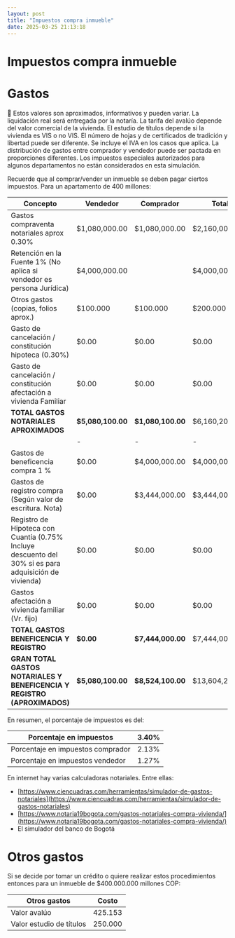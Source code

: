 ```yaml
---
layout: post
title: "Impuestos compra inmueble"
date: 2025-03-25 21:13:18
---
```


# Impuestos compra inmueble

# Gastos

<aside>
🚨 Estos valores son aproximados, informativos y pueden variar. La liquidación real será entregada por la notaría. La tarifa del avalúo depende del valor comercial de la vivienda. El estudio de títulos depende si la vivienda es VIS o no VIS. El número de hojas y de certificados de tradición y libertad puede ser diferente. Se incluye el IVA en los casos que aplica. La distribución de gastos entre comprador y vendedor puede ser pactada en proporciones diferentes. Los impuestos especiales autorizados para algunos departamentos no están considerados en esta simulación.

</aside>

Recuerde que al comprar/vender un inmueble se deben pagar ciertos impuestos. Para un apartamento de 400 millones:

| **Concepto** | **Vendedor** | **Comprador** | **Total** |
| --- | --- | --- | --- |
| Gastos compraventa notariales aprox 0.30% | $1,080,000.00 | $1,080,000.00 | $2,160,000.00 |
| Retención en la Fuente 1% (No aplica si vendedor es persona Jurídica) | $4,000,000.00 |  | $4,000,000.00 |
| Otros gastos (copias, folios aprox.) | $100.000 | $100.000 | $200.000 |
| Gasto de cancelación / constitución hipoteca (0.30%) | $0.00 | $0.00 | $0.00 |
| Gasto de cancelación / constitución afectación a vivienda Familiar | $0.00 | $0.00 | $0.00 |
| **TOTAL GASTOS NOTARIALES APROXIMADOS** | **$5,080,100.00** | **$1,080,100.00** | $6,160,200.00 |
|  | - | - | - |
| Gastos de beneficencia compra 1 % | $0.00 | $4,000,000.00 | $4,000,000.00 |
| Gastos de registro compra (Según valor de escritura. Nota) | $0.00 | $3,444,000.00 | $3,444,000.00 |
| Registro de Hipoteca con Cuantía (0.75% Incluye descuento del 30% si es para adquisición de vivienda) | $0.00 | $0.00 | $0.00 |
| Gastos afectación a vivienda familiar (Vr. fijo) | $0.00 | $0.00 | $0.00 |
| **TOTAL GASTOS BENEFICENCIA Y REGISTRO** | **$0.00** | **$7,444,000.00** | $7,444,000.00 |
| **GRAN TOTAL GASTOS NOTARIALES Y BENEFICENCIA Y REGISTRO (APROXIMADOS)** | **$5,080,100.00** | **$8,524,100.00** | $13,604,200.00 |

En resumen, el porcentaje de impuestos es del:

| Porcentaje en impuestos | 3.40% |
| --- | --- |
| Porcentaje en impuestos comprador | 2.13% |
| Porcentaje en impuestos vendedor | 1.27% |

En internet hay varias calculadoras notariales. Entre ellas:

- [https://www.ciencuadras.com/herramientas/simulador-de-gastos-notariales](https://www.ciencuadras.com/herramientas/simulador-de-gastos-notariales)
- [https://www.notaria19bogota.com/gastos-notariales-compra-vivienda/](https://www.notaria19bogota.com/gastos-notariales-compra-vivienda/)
- El simulador del banco de Bogotá

# Otros gastos

Si se decide por tomar un crédito o quiere realizar estos procedimientos entonces para un inmueble de $400.000.000 millones COP:

| Otros gastos | Costo |
| --- | --- |
| Valor avalúo | 425.153 |
| Valor estudio de títulos | 250.000 |